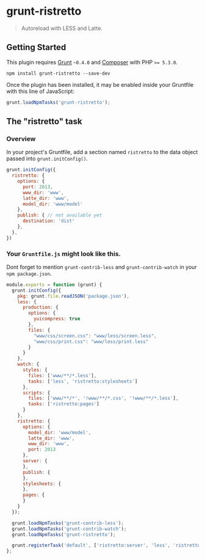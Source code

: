 # grunt-ristretto

> Autoreload with LESS and Latte.

## Getting Started
This plugin requires [Grunt](http://gruntjs.com/) `~0.4.0` and [Composer](http://getcomposer.org/) with PHP `>= 5.3.0`.

```shell
npm install grunt-ristretto --save-dev
```

Once the plugin has been installed, it may be enabled inside your Gruntfile with this line of JavaScript:

```js
grunt.loadNpmTasks('grunt-ristretto');
```

## The "ristretto" task

### Overview
In your project's Gruntfile, add a section named `ristretto` to the data object passed into `grunt.initConfig()`.

```js
grunt.initConfig({
  ristretto: {
    options: {
      port: 2013,
      www_dir: 'www',
      latte_dir: 'www',
      model_dir: 'www/model'
    },
    publish: { // not available yet
      destination: 'dist'
    },
  },
})
```

### Your `Gruntfile.js` might look like this.

Dont forget to mention `grunt-contrib-less` and `grunt-contrib-watch` in your `npm package.json`.

```js
module.exports = function (grunt) {
  grunt.initConfig({
    pkg: grunt.file.readJSON('package.json'),
    less: {
      production: {
        options: {
          yuicompress: true
        },
        files: {
          "www/css/screen.css": "www/less/screen.less",
          "www/css/print.css": "www/less/print.less"
        }
      }
    },
    watch: {
      styles: {
        files: ['www/**/*.less'],
        tasks: ['less', 'ristretto:stylesheets']
      },
      scripts: {
        files: ['www/**/*', '!www/**/*.css', '!www/**/*.less'],
        tasks: ['ristretto:pages']
      }
    },
    ristretto: {
      options: {
        model_dir: 'www/model',
        latte_dir: 'www',
        www_dir: 'www',
        port: 2013
      },
      server: {
      },
      publish: {
      },
      stylesheets: {
      },
      pages: {
      }
    }
  });

  grunt.loadNpmTasks('grunt-contrib-less');
  grunt.loadNpmTasks('grunt-contrib-watch');
  grunt.loadNpmTasks('grunt-ristretto');

  grunt.registerTask('default', ['ristretto:server', 'less', 'ristretto:pages', 'watch']);
};
```
